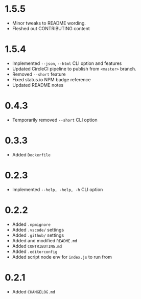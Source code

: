 # 1.5.5
-	Minor tweaks to README wording.
-	Fleshed out CONTRIBUTING content

# 1.5.4
-	Implemented `--json`, `--html` CLI option and features
-	Updated CircleCI pipeline to publish from `<master>` branch.
-	Removed `--short` feature 
-	Fixed status.io NPM badge reference
- 	Updated README notes

# 0.4.3
-	Temporarily removed `--short` CLI option

# 0.3.3
-	Added `Dockerfile`

# 0.2.3
-	Implemented `--help, -help, -h` CLI option

# 0.2.2
-	Added `.npmignore`
-	Added `.vscode/` settings
-	Added `.github/` settings
-	Added and modified `README.md`
-	Added `CONTRIBUTING.md`
-	Added `.editorconfig`
-	Added script node env for `index.js` to run from

# 0.2.1
-	Added `CHANGELOG.md`